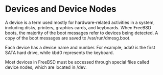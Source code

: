 # Devices and Device Nodes

A device is a term used mostly for hardware-related activities in a system, including disks, printers, graphics cards, and keyboards. When FreeBSD boots, the majority of the boot messages refer to devices being detected. A copy of the boot messages are saved to /var/run/dmesg.boot.

Each device has a device name and number. For example, ada0 is the first SATA hard drive, while kbd0 represents the keyboard.

Most devices in FreeBSD must be accessed through special files called device nodes, which are located in /dev.
